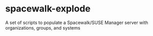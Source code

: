 # spacewalk-explode
A set of scripts to populate a Spacewalk/SUSE Manager server with organizations, groups, and systems
